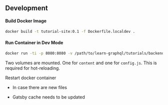 ## Development

#### Build Docker Image

```bash
docker build -t tutorial-site:0.1 -f Dockerfile.localdev .
```

#### Run Container in Dev Mode

```bash
docker run -ti -p 8080:8080 -v /path/to/learn-graphql/tutorials/backend/hasura/tutorial-site/content:/gatsby-gitbook-starter/content -v /path/to/learn-graphql/tutorials/database/postgresql/tutorial-site/config.js:/gatsby-gitbook-starter/config.js tutorial-site:0.1
```

Two volumes are mounted. One for `content` and one for `config.js`. This is required for hot-reloading. 

Restart docker container

- In case there are new files

- Gatsby cache needs to be updated
